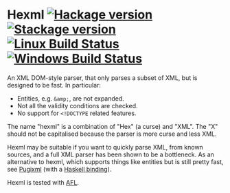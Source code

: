 # Hexml [![Hackage version](https://img.shields.io/hackage/v/hexml.svg?label=Hackage)](https://hackage.haskell.org/package/hexml) [![Stackage version](https://www.stackage.org/package/hexml/badge/lts?label=Stackage)](https://www.stackage.org/package/hexml) [![Linux Build Status](https://img.shields.io/travis/ndmitchell/hexml.svg?label=Linux%20build)](https://travis-ci.org/ndmitchell/hexml) [![Windows Build Status](https://img.shields.io/appveyor/ci/ndmitchell/hexml.svg?label=Windows%20build)](https://ci.appveyor.com/project/ndmitchell/hexml)

An XML DOM-style parser, that only parses a subset of XML, but is designed to be fast. In particular:

* Entities, e.g. `&amp;`, are not expanded.
* Not all the validity conditions are checked.
* No support for `<!DOCTYPE` related features.

The name "hexml" is a combination of "Hex" (a curse) and "XML". The "X" should not be capitalised because the parser is more curse and less XML.

Hexml may be suitable if you want to quickly parse XML, from known sources, and a full XML parser has been shown to be a bottleneck. As an alternative to hexml, which supports things like entities but is still pretty fast, see [Pugixml](http://pugixml.org/) (with a [Haskell binding](https://hackage.haskell.org/package/pugixml)).

Hexml is tested with [AFL](http://lcamtuf.coredump.cx/afl/).
